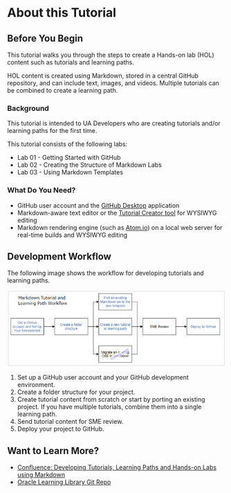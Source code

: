# About this Tutorial
## Before You Begin

This tutorial walks you through the steps to create a Hands-on lab (HOL) content such as tutorials and learning paths.

HOL content is created using Markdown, stored in a central GitHub repository, and can include text, images, and videos. Multiple tutorials can be combined to create a learning path.

### Background

This tutorial is intended to UA Developers who are creating tutorials and/or learning paths for the first time.

This tutorial consists of the following labs:
* Lab 01 - Getting Started with GitHub
* Lab 02 - Creating the Structure of Markdown Labs
* Lab 03 - Using Markdown Templates

### What Do You Need?

* GitHub user account and the [GitHub Desktop](https://desktop.github.com/) application
* Markdown-aware text editor or the [Tutorial Creator tool](https://oracle.github.io/learning-library/common/tutorial_creator/index.html) for WYSIWYG editing
* Markdown rendering engine (such as [Atom.io](https://atom.io/)) on a local web server for real-time builds and WYSIWYG editing

## Development Workflow

The following image shows the workflow for developing tutorials and learning paths.

![Workflow image](images/workflow.png "Markdown tutorial and learning path workflow")

1. Set up a GitHub user account and your GitHub development environment.
2. Create a folder structure for your project.
3. Create tutorial content from scratch or start by porting an existing project.
   If you have multiple tutorials, combine them into a single learning path.
4. Send tutorial content for SME review.
5. Deploy your project to GitHub.

## Want to Learn More?

* [Confluence: Developing Tutorials, Learning Paths and Hands-on Labs using Markdown](https://confluence.oraclecorp.com/confluence/display/DBIDDP/Developing+Tutorials%2C+Learning+Paths+and+Hands-on+Labs+Using+Markdown)
* [Oracle Learning Library Git Repo](https://github.com/oracle/learning-library)
